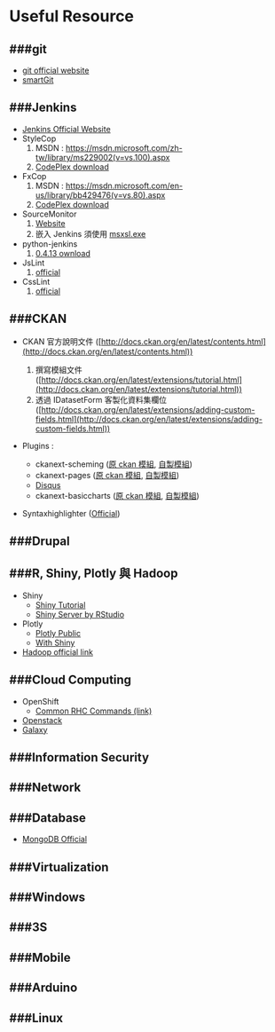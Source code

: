 # Useful Resource

<script type="text/javascript" src="js/general.js"></script>

###git
---

* [git official website](https://git-scm.com/downloads)
* [smartGit](http://www.syntevo.com/)

###Jenkins
---

* [Jenkins Official Website](https://jenkins.io/)
* StyleCop
  1. MSDN : https://msdn.microsoft.com/zh-tw/library/ms229002(v=vs.100).aspx
  2. [CodePlex download](https://stylecop.codeplex.com/)
* FxCop
  1. MSDN : https://msdn.microsoft.com/en-us/library/bb429476(v=vs.80).aspx
  2. [CodePlex download](https://fxcopinstaller.codeplex.com/)
* SourceMonitor
  1. [Website](http://www.campwoodsw.com/sourcemonitor.html)
  2. 嵌入 Jenkins 須使用 [msxsl.exe](https://www.microsoft.com/en-us/download/details.aspx?id=21714)
* python-jenkins 
  1. [0.4.13 ownload](https://pypi.python.org/pypi/python-jenkins/0.4.13#downloads)
* JsLint
  1. [official](http://www.jslint.com/)
* CssLint
  1. [official](http://csslint.net/)

###CKAN
---

* CKAN 官方說明文件 ([http://docs.ckan.org/en/latest/contents.html](http://docs.ckan.org/en/latest/contents.html))
  1. 撰寫模組文件 ([http://docs.ckan.org/en/latest/extensions/tutorial.html](http://docs.ckan.org/en/latest/extensions/tutorial.html))
  2. 透過 IDatasetForm 客製化資料集欄位 ([http://docs.ckan.org/en/latest/extensions/adding-custom-fields.html](http://docs.ckan.org/en/latest/extensions/adding-custom-fields.html))

* Plugins :
  * ckanext-scheming ([原 ckan 模組](https://github.com/ckan/ckanext-scheming), [自製模組](https://github.com/jiankaiwang/ckanext-scheming))
  * ckanext-pages ([原 ckan 模組](https://github.com/ckan/ckanext-pages), [自製模組](https://github.com/jiankaiwang/ckanext-pages))
  * [Disqus](https://disqus.com/)
  * ckanext-basiccharts ([原 ckan 模組](https://github.com/ckan/ckanext-basiccharts), [自製模組](https://github.com/jiankaiwang/ckanext-basiccharts))

* Syntaxhighlighter ([Official](http://alexgorbatchev.com/SyntaxHighlighter/))

###Drupal
---

###R, Shiny, Plotly 與 Hadoop
---
* Shiny
  * [Shiny Tutorial](http://shiny.rstudio.com/tutorial/)
  * [Shiny Server by RStudio](https://www.rstudio.com/products/shiny/shiny-server2/)
* Plotly
  * [Plotly Public](https://plot.ly/feed/)
  * [With Shiny](https://plot.ly/r/shiny-tutorial/)
* [Hadoop official link](http://hadoop.apache.org/)


###Cloud Computing
---

* OpenShift
  * [Common RHC Commands (link)](https://developers.openshift.com/managing-your-applications/common-rhc-commands.html)
* [Openstack](http://docs.openstack.org/)
* [Galaxy](https://galaxyproject.org/)

###Information Security
---

###Network
---

###Database
---

* [MongoDB Official](https://docs.mongodb.com/)

###Virtualization
---

###Windows
---

###3S
---

###Mobile
---

###Arduino
---

###Linux
---






